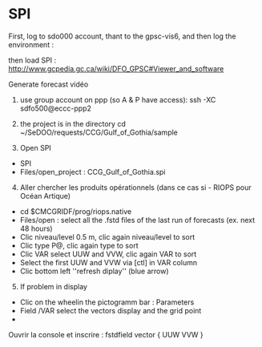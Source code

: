 # SPI
First, log to sdo000 account, thant to the gpsc-vis6, and then log the environment :



then load SPI :
http://www.gcpedia.gc.ca/wiki/DFO_GPSC#Viewer_and_software



Generate forecast vidéo 

1) use group account on ppp (so A & P have access):
ssh -XC sdfo500@eccc-ppp2

2) the project is in the directory
cd ~/SeDOO/requests/CCG/Gulf_of_Gothia/sample

3) Open SPI
- SPI
- Files/open_project : CCG_Gulf_of_Gothia.spi

4) Aller chercher les produits opérationnels (dans ce cas si - RIOPS pour Océan Artique) 
- cd $CMCGRIDF/prog/riops.native
- Files/open : select all the .fstd files of the last run of forecasts (ex. next 48 hours)
- Clic niveau/level 0.5 m, clic again niveau/level to sort
- Clic type P@, clic again type to sort
- Clic VAR select UUW and VVW, clic again VAR to sort
- Select the first UUW and VVW via [ctl] in VAR column
- Clic bottom left ''refresh diplay'' (blue arrow)

5) If problem in display
- Clic on the wheelin the pictogramm bar : Parameters
- Field /VAR  select the vectors display and the grid point
-





Ouvrir la console et inscrire : fstdfield vector { UUW VVW }




